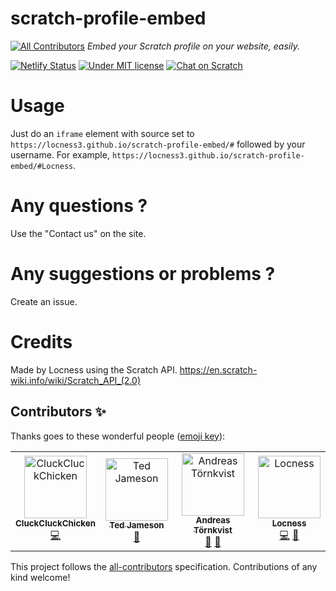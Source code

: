 # scratch-profile-embed
[![All Contributors](https://img.shields.io/badge/all_contributors-1-orange.svg?style=flat-square)](#contributors)
*Embed your Scratch profile on your website, easily.*

[![Netlify Status](https://api.netlify.com/api/v1/badges/abb3a6c2-3790-42bb-b2c8-59a25630d8de/deploy-status)](https://app.netlify.com/sites/scratch-profile-embed/deploys)
[![Under MIT license](https://img.shields.io/github/license/locness3/scratch-profile-embed.svg)](https://github.com/locness3/scratch-profile-embed/blob/master/LICENSE)
[![Chat on Scratch](https://img.shields.io/badge/chat-on%20scratch-orange.svg)](https://scratch.mit.edu/studios/5240865/)
# Usage
Just do an `iframe` element with source set to `https://locness3.github.io/scratch-profile-embed/#` followed by your username. For example, `https://locness3.github.io/scratch-profile-embed/#Locness`.
# Any questions ?
Use the "Contact us" on the site.
# Any suggestions or problems ?
Create an issue.
# Credits
Made by Locness using the Scratch API.
https://en.scratch-wiki.info/wiki/Scratch_API_(2.0)  

## Contributors ✨

Thanks goes to these wonderful people ([emoji key](https://allcontributors.org/docs/en/emoji-key)):

<!-- ALL-CONTRIBUTORS-LIST:START - Do not remove or modify this section -->
<!-- prettier-ignore -->
<table>
  <tr>
    <td align="center"><a href="http://telepathicsquidproductions.github.io"><img src="https://avatars2.githubusercontent.com/u/46281840?v=4" width="100px;" alt="CluckCluckChicken"/><br /><sub><b>CluckCluckChicken</b></sub></a><br /><a href="https://github.com/locness3/scratch-profile-embed/commits?author=CluckCluckChicken" title="Code">💻</a></td>
    <td align="center"><a href="https://mtiger.xyz"><img src="https://avatars0.githubusercontent.com/u/16640496?v=4" width="100px;" alt="Ted Jameson"/><br /><sub><b>Ted Jameson</b></sub></a><br /><a href="#review-MasterOfTheTiger" title="Reviewed Pull Requests">👀</a></td>
    <td align="center"><a href="https://andreto.tk"><img src="https://avatars0.githubusercontent.com/u/28541538?v=4" width="100px;" alt="Andreas Törnkvist"/><br /><sub><b>Andreas Törnkvist</b></sub></a><br /><a href="#ideas-Andreto" title="Ideas, Planning, & Feedback">🤔</a> <a href="#review-Andreto" title="Reviewed Pull Requests">👀</a></td>
    <td align="center"><a href="http://locness3.github.io"><img src="https://avatars1.githubusercontent.com/u/37651007?v=4" width="100px;" alt="Locness"/><br /><sub><b>Locness</b></sub></a><br /><a href="https://github.com/locness3/scratch-profile-embed/commits?author=locness3" title="Code">💻</a> <a href="#design-locness3" title="Design">🎨</a></td>
  </tr>
</table>

<!-- ALL-CONTRIBUTORS-LIST:END -->

This project follows the [all-contributors](https://github.com/all-contributors/all-contributors) specification. Contributions of any kind welcome!